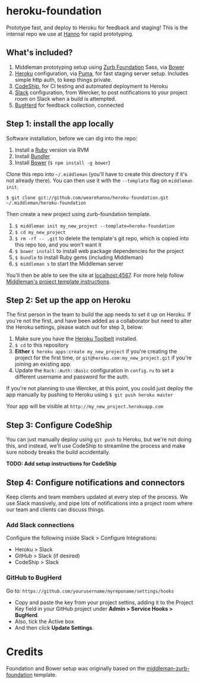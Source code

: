 heroku-foundation
=================

Prototype fast, and deploy to Heroku for feedback and staging! This is the internal repo we use at [Hanno](http://hanno.co/) for rapid prototyping.


## What's included?

1. Middleman prototyping setup using [Zurb Foundation](http://foundation.zurb.com/) Sass, via [Bower](http://bower.io/)
2. [Heroku](http://heroku.com) configuration, via [Puma](http://puma.io/), for fast staging server setup. Includes simple http auth, to keep things private.
3. [CodeShip](http://codeship.io/), for CI testing and automated deployment to Heroku
4. [Slack](http://slack.com) configuration, from Wercker, to post notifications to your project room on Slack when a build is attempted.
5. [BugHerd](http://www.bugherd.com/) for feedback collection, connected


## Step 1: install the app locally

Software installation, before we can dig into the repo:

1. Install a [Ruby](http://www.ruby-lang.org/en/downloads/) version via RVM
2. Install [Bundler](http://bundler.io/)
3. Install [Bower](http://bower.io/) (`$ npm install -g bower`)

Clone this repo into `~/.middleman` (you'll have to create this directory if it's not already there). You can then use it with the `--template` flag on `middleman init`.

`$ git clone git://github.com/wearehanno/heroku-foundation.git ~/.middleman/heroku-foundation`

Then create a new project using zurb-foundation template.

1. `$ middleman init my_new_project --template=heroku-foundation`
2. `$ cd my_new_project`
3. `$ rm -rf -- .git` to delete the template's git repo, which is copied into this repo too, and you won't want it
4. `$ bower install` to install web package dependencies for the project
5. `$ bundle` to install Ruby gems (including Middleman)
6. `$ middleman s` to start the Middleman server

You'll then be able to see the site at [localhost:4567](http://localhost:4567). For more help follow [Middleman's project template instructions](http://middlemanapp.com/getting-started/welcome/).



## Step 2: Set up the app on Heroku

The first person in the team to build the app needs to set it up on Heroku. If you're not the first, and have been added as a collaborator but need to alter the Heroku settings, please watch out for step 3, below:

1. Make sure you have the [Heroku Toolbelt](https://toolbelt.heroku.com/) installed.
2. `$ cd` to this repository
3. **Either** `$ heroku apps:create my_new_project` if you're creating the project for the first time, or `git@heroku.com:my_new_project.git` if you're joining an existing app.
4. Update the `Rack::Auth::Basic` configuration in `config.ru` to set a different username and password for the auth.

If you're not planning to use Wercker, at this point, you could just deploy the app manually by pushing to Heroku using `$ git push heroku master`

Your app will be visible at `http://my_new_project.herokuapp.com`


## Step 3: Configure CodeShip

You can just manually deploy using `git push` to Heroku, but we're not doing this, and instead, we'll use CodeShip to streamline the process and make sure nobody breaks the build accidentally.

**TODO: Add setup instructions for CodeShip**


## Step 4: Configure notifications and connectors

Keep clients and team members updated at every step of the process. We use Slack massively, and pipe lots of notifications into a project room where our team and clients can discuss things.

### Add Slack connections

Configure the following inside Slack > Configure Integrations:

* Heroku > Slack
* GitHub > Slack (if desired)
* CodeShip > Slack

### GitHub to BugHerd

Go to: `https://github.com/yourusername/myreponame/settings/hooks`

* Copy and paste the key from your project settins, adding it to the Project Key field in your GitHub project under **Admin > Service Hooks > BugHerd**.
* Also, tick the Active box
* And then click **Update Settings**.

# Credits

Foundation and Bower setup was originally based on the [middleman-zurb-foundation](https://github.com/axyz/middleman-zurb-foundation) template.
